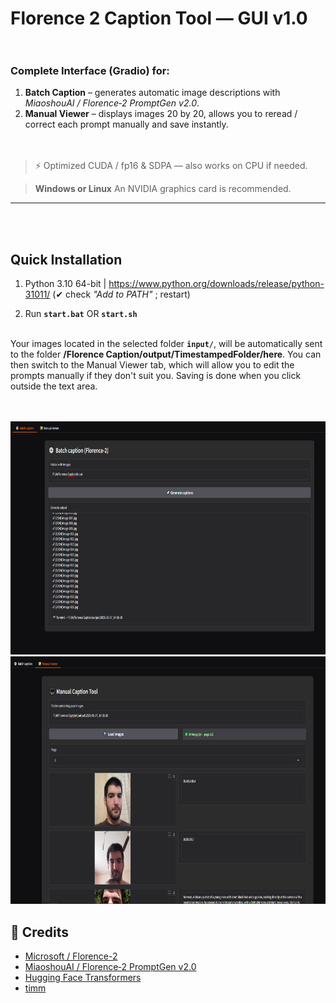 # Florence 2 Caption Tool — GUI v1.0<br><br>

### Complete Interface (Gradio) for:

1. **Batch Caption** – generates automatic image descriptions with *MiaoshouAI / Florence‑2 PromptGen v2.0*.
2. **Manual Viewer** – displays images 20 by 20, allows you to reread / correct each prompt manually and save instantly.<br><br><br>

> ⚡ Optimized CUDA / fp16 & SDPA — also works on CPU if needed.

> **Windows or Linux**
> An NVIDIA graphics card is recommended.

---
<br><br>

## Quick Installation


1. Python 3.10 64-bit | <https://www.python.org/downloads/release/python-31011/> (✔ check *"Add to PATH"* ; restart)

2. Run **`start.bat`** OR **`start.sh`**<br><br>

Your images located in the selected folder **`input/`**, will be automatically sent to the folder **/Florence Caption/output/TimestampedFolder/here**.
You can then switch to the Manual Viewer tab, which will allow you to edit the prompts manually if they don't suit you. Saving is done when you click outside the text area.<br><br><br>



<img src="doc/batch.png" alt="Description de l'image" width="750" height="373">
<img src="doc/viewer.png" alt="Description de l'image" width="750" height="396">

## 🙏 Credits

- [Microsoft / Florence-2](https://huggingface.co/microsoft)
- [MiaoshouAI / Florence‑2 PromptGen v2.0](https://huggingface.co/MiaoshouAI/Florence-2-base-PromptGen-v2.0)
- [Hugging Face Transformers](https://github.com/huggingface/transformers)
- [timm](https://github.com/huggingface/pytorch-image-models)